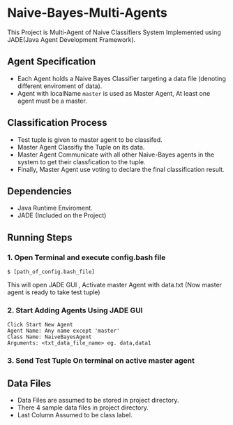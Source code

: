 # Naive-Bayes-Multi-Agents
This Project is Multi-Agent of Naive Classifiers System Implemented using JADE(Java Agent Development Framework).

## Agent Specification
- Each Agent holds a Naive Bayes Classifier targeting a data file (denoting different enviroment of data).
- Agent with localName `master` is used as Master Agent, At least one agent must be a master.

## Classification Process
- Test tuple is given to master agent to be classifed.
- Master Agent Classifiy the Tuple on its data.
- Master Agent Communicate with all other Naive-Bayes agents in the system to get their classfication to the tuple.
- Finally, Master Agent use voting to declare the final classification result.

## Dependencies
- Java Runtime Enviroment.
- JADE (Included on the Project)

## Running Steps
### 1. Open Terminal and execute config.bash file
```
$ [path_of_config.bash_file]
```
This will open JADE GUI , Activate master Agent with data.txt (Now master agent is ready to take test tuple)

### 2. Start Adding Agents Using JADE GUI
```
Click Start New Agent
Agent Name: Any name except 'master'
Class Name: NaiveBayesAgent
Arguments: <txt_data_file_name> eg. data,data1
```

### 3. Send Test Tuple On terminal on active master agent

## Data Files
- Data Files are assumed to be stored in project directory.
- There 4 sample data files in project directory.
- Last Column Assumed to be class label.

